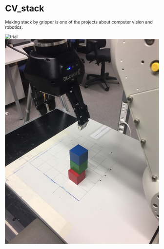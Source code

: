 # CV_stack
Making stack by gripper is one of the projects about computer vision and robotics.

![trial](http://github.com/Shephexd/CV_stack/blob/doc/tiral1.gif?raw=true)
![result](http://github.com/Shephexd/CV_stack/blob/doc/result.JPG?raw=true)
